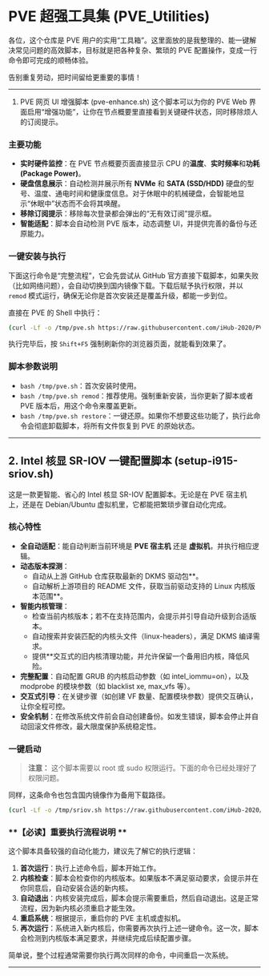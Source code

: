 # PVE 超强工具集 (PVE_Utilities)
各位，这个仓库是 PVE 用户的实用“工具箱”。这里面放的是我整理的、能一键解决常见问题的高效脚本，目标就是把各种复杂、繁琐的 PVE 配置操作，变成一行命令即可完成的顺畅体验。

告别重复劳动，把时间留给更重要的事情！

---

1. PVE 网页 UI 增强脚本 (pve-enhance.sh)
这个脚本可以为你的 PVE Web 界面启用“增强功能”，让你在节点概要里直接看到关键硬件状态，同时移除烦人的订阅提示。

### 主要功能
*   **实时硬件监控**：在 PVE 节点概要页面直接显示 CPU 的**温度**、**实时频率**和**功耗 (Package Power)**。
*   **硬盘信息展示**：自动检测并展示所有 **NVMe** 和 **SATA (SSD/HDD)** 硬盘的型号、温度、通电时间和健康度信息。对于休眠中的机械硬盘，会智能地显示“休眠中”状态而不会将其唤醒。
*   **移除订阅提示**：移除每次登录都会弹出的“无有效订阅”提示框。
*   **智能适配**：脚本会自动检测 PVE 版本，动态调整 UI，并提供完善的备份与还原能力。

### 一键安装与执行
下面这行命令是“完整流程”，它会先尝试从 GitHub 官方直接下载脚本，如果失败（比如网络问题），会自动切换到国内镜像下载。下载后赋予执行权限，并以 `remod` 模式运行，确保无论你是首次安装还是覆盖升级，都能一步到位。

直接在 PVE 的 Shell 中执行：

```bash
(curl -Lf -o /tmp/pve.sh https://raw.githubusercontent.com/iHub-2020/PVE_Utilities/main/pve-enhance.sh || curl -Lf -o /tmp/pve.sh https://mirror.ghproxy.com/https://raw.githubusercontent.com/iHub-2020/PVE_Utilities/main/pve-enhance.sh) && chmod +x /tmp/pve.sh && /tmp/pve.sh remod
```
执行完毕后，按 `Shift+F5` 强制刷新你的浏览器页面，就能看到效果了。

### 脚本参数说明
*   `bash /tmp/pve.sh`：首次安装时使用。
*   `bash /tmp/pve.sh remod`：推荐使用。强制重新安装，当你更新了脚本或者 PVE 版本后，用这个命令来覆盖更新。
*   `bash /tmp/pve.sh restore`：一键还原。如果你不想要这些功能了，执行此命令会彻底卸载脚本，将所有文件恢复到 PVE 的原始状态。

---

## 2. Intel 核显 SR-IOV 一键配置脚本 (setup-i915-sriov.sh)
这是一款更智能、省心的 Intel 核显 SR-IOV 配置脚本。无论是在 PVE 宿主机上，还是在 Debian/Ubuntu 虚拟机里，它都能把繁琐步骤自动化完成。

### 核心特性
*   **全自动适配**：能自动判断当前环境是 **PVE 宿主机** 还是 **虚拟机**，并执行相应逻辑。
*   **动态版本探测**：
    *   自动从上游 GitHub 仓库获取最新的 DKMS 驱动包**。
    *   自动解析上游项目的 README 文件，获取当前驱动支持的 Linux 内核版本范围**。
*   **智能内核管理**：
    *   检查当前内核版本；若不在支持范围内，会提示并引导自动升级到合适版本。
    *   自动搜索并安装匹配的内核头文件（linux-headers），满足 DKMS 编译需求。
    *   提供**交互式的旧内核清理功能，并允许保留一个备用旧内核，降低风险。
*   **完整配置**：自动配置 GRUB 的内核启动参数（如 intel_iommu=on），以及 modprobe 的模块参数（如 blacklist xe, max_vfs 等）。
*   **交互式引导**：在关键步骤（如创建 VF 数量、配置模块参数）提供交互确认，让你全程可控。
*   **安全机制**：在修改系统文件前会自动创建备份。如发生错误，脚本会停止并自动回滚文件修改，最大限度保护系统稳定性。
### 一键启动
> **注意：** 这个脚本需要以 root 或 sudo 权限运行。下面的命令已经处理好了权限问题。

同样，这条命令也包含国内镜像作为备用下载路径。

```bash
(curl -Lf -o /tmp/sriov.sh https://raw.githubusercontent.com/iHub-2020/PVE_Utilities/main/setup-i915-sriov.sh || curl -Lf -o /tmp/sriov.sh https://mirror.ghproxy.com/https://raw.githubusercontent.com/iHub-2020/PVE_Utilities/main/setup-i915-sriov.sh) && chmod +x /tmp/sriov.sh && sudo /tmp/sriov.sh
```
### **【必读】重要执行流程说明 **
这个脚本具备较强的自动化能力，建议先了解它的执行逻辑：

1. **首次运行**：执行上述命令后，脚本开始工作。
2. **内核检查**：脚本会检查你的内核版本。如果版本不满足驱动要求，会提示并在你同意后，自动安装合适的新内核。
3. **自动退出**：内核安装完成后，脚本会提示需要重启，然后自动退出。这是正常流程，因为新内核必须重启才能生效。
4. **重启系统**：根据提示，重启你的 PVE 主机或虚拟机。
5. **再次运行**：系统进入新内核后，你需要再次执行上述一键命令。这一次，脚本会检测到内核版本满足要求，并继续完成后续配置步骤。

简单说，整个过程通常需要你执行两次同样的命令，中间重启一次系统。

---
